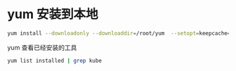 # yum 安装到本地



```sh
yum install --downloadonly --downloaddir=/root/yum  --setopt=keepcache=1 zlib-devel bzip2-devel openssl-devel ncurses-devel sqlite-devel readline-devel tk-devel gcc make
```



yum 查看已经安装的工具

```sh
yum list installed | grep kube
```


